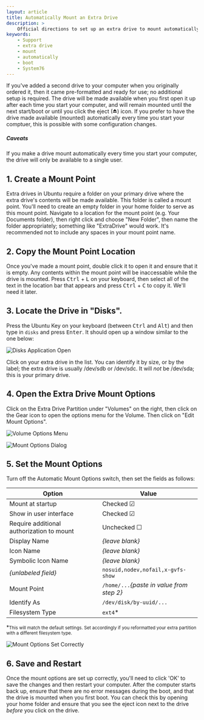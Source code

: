 ```yaml
---
layout: article
title: Automatically Mount an Extra Drive
description: >
    Official directions to set up an extra drive to mount automatically.
keywords:
    - Support
    - extra drive
    - mount 
    - automatically
    - boot
    - System76
---
```



If you've added a second drive to your computer when you originally ordered it, then it came pre-formatted and ready for use; no additional setup is required. The drive will be made available when you first open it up after each time you start your computer, and will remain mounted until the next start/boot or until you click the eject (⏏) icon. If you prefer to have the drive made available (mounted) automatically every time you start your comptuer, this is possible with some configuration changes.

##### Caveats

If you make a drive mount automatically every time you start your computer, the drive will only be available to a single user. 


## 1. Create a Mount Point

Extra drives in Ubuntu require a folder on your primary drive where the extra drive's contents will be made available. This folder is called a mount point. You'll need to create an empty folder in your home folder to serve as this mount point. Navigate to a location for the mount point (e.g. Your Documents folder), then right click and choose "New Folder", then name the folder appropriately; something like "ExtraDrive" would work. It's recommended not to include any spaces in your mount point name. 


## 2. Copy the Mount Point Location

Once you've made a mount point, double click it to open it and ensure that it is empty. Any contents within the mount point will be inaccessable while the drive is mounted. Press <kbd>Ctrl</kbd> + <kbd>L</kbd> on your keyboard, then select all of the text in the location bar that appears and press <kbd>Ctrl</kbd> + <kbd>C</kbd> to copy it. We'll need it later.


## 3. Locate the Drive in "Disks".

Press the Ubuntu Key on your keyboard (between <kbd>Ctrl</kbd> and <kbd>Alt</kbd>) and then type in `disks` and press <kbd>Enter</kbd>. It should open up a window similar to the one below:

![Disks Application Open](http://archive.system76.com/images/drive-instructions/Step1.png)

Click on your extra drive in the list. You can identify it by size, or by the label; the extra drive is usually /dev/sdb or /dev/sdc. It will *not* be /dev/sda; this is your primary drive.


## 4. Open the Extra Drive Mount Options

Click on the Extra Drive Partition under "Volumes" on the right, then click on the Gear icon to open the options menu for the Volume. Then click on "Edit Mount Options".

![Volume Options Menu](http://archive.system76.com/images/drive-instructions/Step2.png)

![Mount Options Dialog](http://archive.system76.com/images/drive-instructions/Step3.png)


## 5. Set the Mount Options

Turn off the Automatic Mount Options switch, then set the fields as follows:

Option                                     | Value
-------------------------------------------|-------
Mount at startup                           | Checked ☑
Show in user interface                     | Checked ☑
Require additional authorization to mount  | Unchecked ☐
Display Name                               | *{leave blank}*
Icon Name                                  | *{leave blank}*
Symbolic Icon Name                         | *{leave blank}*
*{unlabeled field}*                        | `nosuid,nodev,nofail,x-gvfs-show`
Mount Point                                | `/home/...`*{paste in value from step 2}*
Identify As                                | `/dev/disk/by-uuid/...`
Filesystem Type                            | `ext4`*

*<small>This will match the default settings. Set accordingly if you reformatted your extra partition with a different filesystem type.</small>

![Mount Options Set Correctly](http://archive.system76.com/images/drive-instructions/Step2.png)

## 6. Save and Restart

Once the mount options are set up correctly, you'll need to click 'OK' to save the changes and then restart your computer. After the computer starts back up, ensure that there are no error messages during the boot, and that the drive is mounted when you first boot. You can check this by opening your home folder and ensure that you see the eject icon next to the drive *before* you click on the drive.
